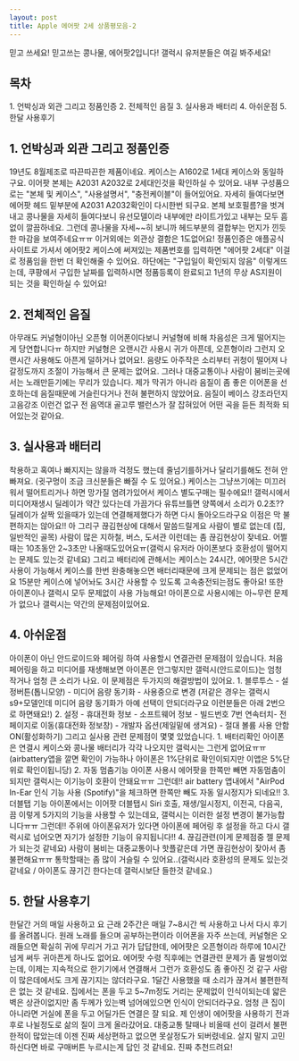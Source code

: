 ```yaml
---
layout: post
title: Apple 에어팟 2세 상품평모음-2
---
```


믿고 쓰세요!
믿고쓰는 콩나물, 에어팟2입니다!
갤럭시 유저분들은 여길 봐주세요!

<h2>목차</h2>
1. 언박싱과 외관 그리고 정품인증 
2. 전체적인 음질
3. 실사용과 배터리
4. 아쉬운점
5. 한달 사용후기



<h2>1. 언박싱과 외관 그리고 정품인증</h2>
19년도 8월제조로 따끈따끈한 제품이네요.
케이스는 A1602로 1세대 케이스와 동일하구요.
이어팟 본체는 A2031 A2032로 2세대인것을 확인하실 수 있어요.
내부 구성품으로는 "본체 및 케이스", "사용설명서", "충전케이블"이 들어있어요.
자세히 들여다보면 에어팟 헤드 밑부분에 A2031 A2032확인이 다시한번 되구요.
본체 보호필름?을 벗겨내고 콩나물을 자세히 들여다보니 유선모델이라 내부에만 라이트가있고 내부는 모두 흠없이 깔끔하네요.
그런데 콩나물을 자세~~히 보니까 헤드부분의 결합부는 먼지가 낀듯한 마감을 보여주네요ㅠㅠ 이거외에는 외관상 결함은 1도없어요!
정품인증은 애플공식 사이트로 가셔서 에어팟2 케이스에 써져있는 제품번호를 입력하면 "에어팟 2세대" 이걸로 정품임을 한번 더 확인해줄 수 있어요.
하단에는 "구입일이 확인되지 않음" 이렇게뜨는데, 쿠팡에서 구입한 날짜를 입력하시면 정품등록이 완료되고 1년의 무상 AS지원이 되는 것을 확인하실 수 있어요!




<h2>2. 전체적인 음질</h2>
아무래도 커널형이아닌 오픈형 이어폰이다보니 커널형에 비해 차음성은 크게 떨어지는게 당연합니다ㅠ 하지만 커널형은 오랜시간 사용시 귀가 아픈데, 오픈형이라 그런지 오랜시간 사용해도 아픈게 덜하거나 없어요!.
음량도 아주작은 소리부터 귀청이 떨어져 나갈정도까지 조절이 가능해서 큰 문제는 없어요. 
그러나 대중교통이나 사람이 붐비는곳에서는 노래만듣기에는 무리가 있습니다.
제가 막귀가 아니라 음질이 좀 좋은 이어폰을 선호하는데 음질때문에 거슬린다거나 전혀 불편하지 않았어요.
음질이 베이스 강조라던지 고음강조 이런건 없구 전 음역대 골고루 밸런스가 잘 잡혀있어 어떤 곡을 듣든 최적화 되어있는것 같아요.



<h2>3. 실사용과 배터리</h2>
착용하고 혹여나 빠지지는 않을까 걱정도 했는데 줄넘기를하거나 달리기를해도 전혀 안빠져요. (귓구멍이 조금 크신분들은 빠질 수 도 있어요.)
케이스는 그냥쓰기에는 미끄러워서 떨어트리거나 하면 망가질 염려가있어서 케이스 별도구매는 필수에요!!
갤럭시에서 미디어재생시 딜레이가 약간 있다는데 가끔가다 유튜브틀면 양쪽에서 소리가 0.2초?? 딜레이가 살짝 있을때가 있는데 연결해제했다가 하면 다시 돌아오드라구요 이점은 막 불편하지는 않아요!!
아 그리구 끊김현상에 대해서 말씀드릴게요
사람이 별로 없는데 (집, 일반적인 골목) 사람이 많은 지하철, 버스, 도서관 이런데는 좀 끊김현상이 잦네요.
어쩔때는 10초동안 2~3초만 나올때도있어요ㅠ(갤럭시 유저라 아이폰보다 호환성이 떨어지는 문제도 있는것 같네요)
그리고 배터리에 관해서는 케이스는 24시간, 에어팟은 5시간 사용이 가능해서 케이스를 한번 완충해놓으면 배터리때문에 크게 문제되는 점은 없었어요 15분만 케이스에 넣어놔도 3시간 사용할 수 있도록 고속충전되는점도 좋아요!
또한 아이폰이나 갤럭시 모두 문제없이 사용 가능해요!
아이폰으로 사용시에는 아~무런 문제가 없으나 갤럭시는 약간의 문제점이있어요.



<h2>4. 아쉬운점</h2>
아이폰이 아닌 안드로이드와 페어링 하여 사용할시 연결관련 문제점이 있습니다.
처음 페어링을 하고 미디어를 재생해보면 아이폰은 안그렇지만 갤럭시(안드로이드)는 엄청 작거나 엄청 큰 소리가 나요.
이 문제점은 두가지의 해결방법이 있어요.
1. 블루투스 - 설정버튼(톱니모양) - 미디어 음량 동기화 - 사용중으로 변경 (저같은 경우는 갤럭시s9+모델인데 미디어 음량 동기화가 아예 선택이 안되더라구요 이런분들은 아래 2번으로 하면돼요!)
2. 설정 - 휴대전화 정보 - 소프트웨어 정보 - 빌드번호 7번 연속터치- 전페이지로 이동(휴대전화 정보창) - 개발자 옵션(제일밑에 생겨요) - 절대 볼륨 사용 안함 ON(활성화하기)
그리고 실사용 관련 문제점이 몇몇 있었습니다.
1. 배터리확인
아이폰은 연결시 케이스와 콩나물 배터리가 각각 나오지만 갤럭시는 그런게 없어요ㅠㅠ
(airbattery앱을 깔면 확인이 가능하나 아이폰은 1%단위로 확인이되지만 이앱은 5%단위로 확인이됩니당)
2. 자동 멈춤기능
아이폰 사용시 에어팟을 한쪽만 빼면 자동멈춤이 되지만 갤럭시는 이기능이 호환이 안돼요ㅠㅠ
그런데!! air battery 앱내에서 "AirPod In-Ear 인식 기능 사용 (Spotify)"을 체크하면 한쪽만 빼도 자동 일시정지가 되네요!!
3. 더블탭 기능
아이폰에서는 이어팟 더블탭시 Siri 호출, 재생/일시정지, 이전곡, 다음곡, 끔 이렇게 5가지의 기능을 사용할 수 있는데요, 갤럭시는 이러한 설정 변경이 불가능합니다ㅠㅠ
그런데!! 주위에 아이폰유저가 있다면 아이폰에 페어링 후 설정을 하고 다시 갤럭시로 넘어오면 자기가 설정한 기능이 유지됩니다!!
4. 끊김관련(이게 문제점중 젤 문제가 되는것 같네요)
사람이 붐비는 대중교통이나 핫플같은데 가면 끊김현상이 잦아서 좀 불편해요ㅠㅠ 통학할때는 좀 많이 거슬릴 수 있어요..(갤럭시라 호환성의 문제도 있는것 같네요 / 아이폰도 끊기긴 한다는데 갤럭시보단 들한것 같네요.)



<h2>5. 한달 사용후기</h2>
한달간 거의 매일 사용하고 요 근래 2주간은 매일 7~8시간 씩 사용하고 나서 다시 후기를 올려봅니다.
원래 노래를 들으며 공부하는편이라 이어폰을 자주 쓰는데, 커널형은 오래들으면 확실히 귀에 무리거 가고 귀가 답답한데, 에어팟은 오픈형이라 하루에 10시간넘게 써두 귀아픈게 하나도 없어요.
에어팟 수령 직후에는 연결관련 문제가 좀 말썽이었는데, 이제는 지속적으로 한기기에서 연결해서 그런가 호환성도 좀 좋아진 것 같구 사람이 많은데에서도 크게 끊기지는 않더라구요. 
1달간 사용했을 때 소리가 끊겨서 불편한적은 없는 것 같네요.
집에서는 폰을 두고 5~7m정도 거리는 문제없이 인식이되는데 얇은벽은 상관이없지만 좀 두께가 있는벽 넘어에있으면 인식이 안되더라구요.
엄청 큰 집이 아니라면 거실에 폰을 두고 어딜가든 연결은 잘 되요.
제 인생이 에어팟을 사용하기 전과 후로 나뉠정도로 삶의 질이 크게 올라갔어요. 
대중교통 탈때나 비올때 선이 걸려서 불편한적이 많았는데 이젠 진짜 세상편하고 없으면 못살정도가 되버렸네요.
살지 말지 고민하신다면 바로 구매버튼 누르시는게 답인 것 같네요.
진짜 추천드려요!